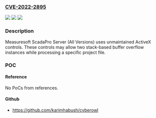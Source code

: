 ### [CVE-2022-2895](https://cve.mitre.org/cgi-bin/cvename.cgi?name=CVE-2022-2895)
![](https://img.shields.io/static/v1?label=Product&message=ScadaPro%20Server&color=blue)
![](https://img.shields.io/static/v1?label=Version&message=n%2Fa&color=blue)
![](https://img.shields.io/static/v1?label=Vulnerability&message=CWE-121%20Stack-based%20Buffer%20Overflow&color=brighgreen)

### Description

Measuresoft ScadaPro Server (All Versions) uses unmaintained ActiveX controls. These controls may allow two stack-based buffer overflow instances while processing a specific project file.

### POC

#### Reference
No PoCs from references.

#### Github
- https://github.com/karimhabush/cyberowl

